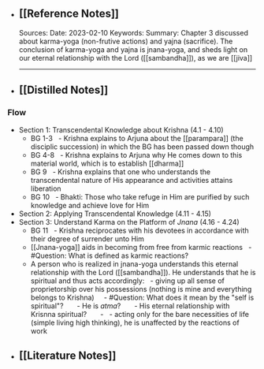 - ## [[Reference Notes]]
  Sources:
  Date: 2023-02-10
  Keywords:
  Summary: Chapter 3 discussed about karma-yoga (non-frutive actions) and yajna (sacrifice). The conclusion of karma-yoga and yajna is jnana-yoga, and sheds light on our eternal relationship with the Lord ([[sambandha]]), as we are [[jiva]]
  
  ----
- ## [[Distilled Notes]]
### Flow
- Section 1: Transcendental Knowledge about Krishna (4.1 - 4.10)
  - BG 1-3
    - Krishna explains to Arjuna about the [[parampara]] (the disciplic succession) in which the BG has been passed down though
  - BG 4-8
    - Krishna explains to Arjuna why He comes down to this material world, which is to establish [[dharma]]
  - BG 9
    - Krishna explains that one who understands the transcendental nature of His appearance and activities attains liberation
  - BG 10
    - Bhakti: Those who take refuge in Him are purified by such knowledge and achieve love for Him
- Section 2: Applying Transcendental Knowledge (4.11 - 4.15)
- Section 3: Understand Karma on the Platform of *Jnana* (4.16 - 4.24)
  - BG 11
    - Krishna reciprocates with his devotees in accordance with their degree of surrender unto Him
  - [[Jnana-yoga]] aids in becoming from free from karmic reactions
    - #Question: What is defined as karmic reactions?
  - A person who is realized in jnana-yoga understands this eternal relationship with the Lord ([[sambandha]]). He understands that he is spiritual and thus acts accordingly:
    - giving up all sense of proprietorship over his possessions (nothing is mine and everything belongs to Krishna)
      - #Question: What does it mean by the "self is spiritual"?
        - He is *atma*?
        - His eternal relationship with Krisnna spiritual?
        - 
    - acting only for the bare necessities of life (simple living high thinking), he is unaffected by the reactions of work
- ## [[Literature Notes]]